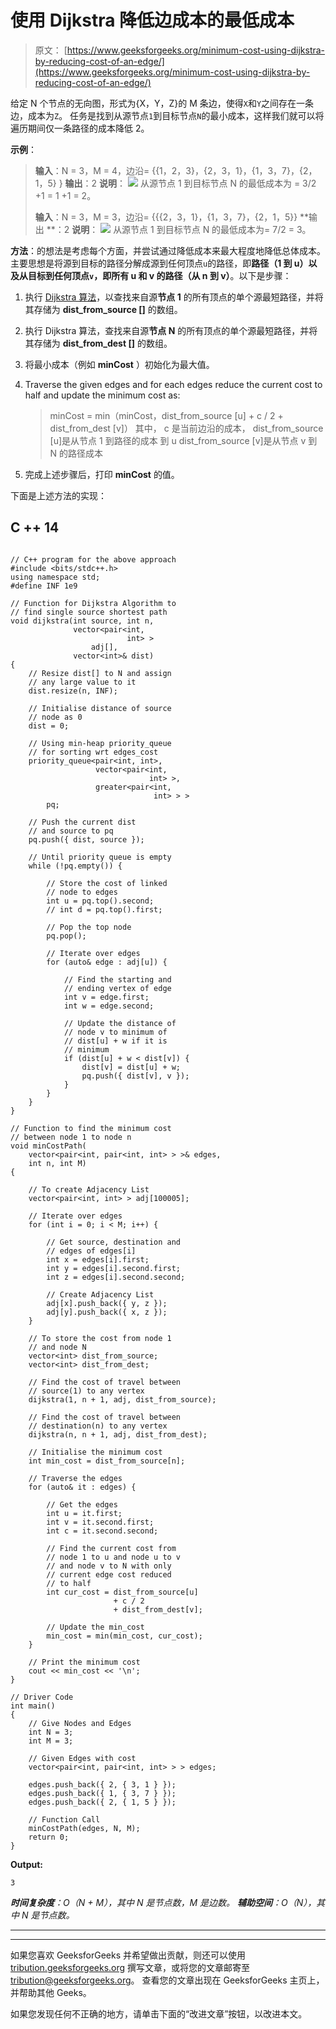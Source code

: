 # 使用 Dijkstra 降低边成本的最低成本

> 原文： [https://www.geeksforgeeks.org/minimum-cost-using-dijkstra-by-reducing-cost-of-an-edge/](https://www.geeksforgeeks.org/minimum-cost-using-dijkstra-by-reducing-cost-of-an-edge/)

给定 N 个节点的无向​​图，形式为{X，Y，Z}的 M 条边，使得`X`和`Y`之间存在一条边，成本为`Z`。 任务是找到从源节点`1`到目标节点`N`的最小成本，这样我们就可以将遍历期间仅一条路径的成本降低 2。

**示例**：

> **输入**：N = 3，M = 4，边沿= {{1，2，3}，{2，3，1}，{1，3，7}，{2，1，5} }
> **输出**：2
> **说明**：
> ![](img/20bbde33dd0a1efb472c43f8df4edd30.png) 
> 从源节点 1 到目标节点 N 的最低成本为 = 3/2 +1 = 1 +1 = 2。
> 
> **输入**：N = 3，M = 3，边沿= {{{2，3，1}，{1，3，7}，{2，1，5}}
> **输出 **：2
> **说明**：
> ![](img/352ace28dcfa1a7874ba9976f663aab7.png) 
> 从源节点 1 到目标节点 N 的最低成本为= 7/2 = 3。

**方法**：的想法是考虑每个方面，并尝试通过降低成本来最大程度地降低总体成本。 主要思想是将源到目标的路径分解成源到任何顶点`u`的路径，即**路径（1 到 u）**以及从目标到任何顶点`v`，即所有 u 和 v 的**路径（从 n 到 v）**。以下是步骤：

1.  执行 [Dijkstra 算法](https://www.geeksforgeeks.org/dijkstras-shortest-path-algorithm-greedy-algo-7/)，以查找来自源**节点 1** 的所有顶点的单个源最短路径，并将其存储为 **dist_from_source []** 的数组。
2.  执行 Dijkstra 算法，查找来自源**节点 N** 的所有顶点的单个源最短路径，并将其存储为 **dist_from_dest []** 的数组。
3.  将最小成本（例如 **minCost** ）初始化为最大值。
4.  Traverse the given edges and for each edges reduce the current cost to half and update the minimum cost as:

    > minCost = min（minCost，dist_from_source [u] + c / 2 + dist_from_dest [v]）
    > 其中，
    > c 是当前边沿的成本，
    > dist_from_source [u]是从节点 1 到路径的成本 到 u
    > dist_from_source [v]是从节点 v 到 N 的路径成本

5.  完成上述步骤后，打印 **minCost** 的值。

下面是上述方法的实现：

## C ++ 14

```

// C++ program for the above approach 
#include <bits/stdc++.h> 
using namespace std; 
#define INF 1e9 

// Function for Dijkstra Algorithm to 
// find single source shortest path 
void dijkstra(int source, int n, 
              vector<pair<int, 
                          int> > 
                  adj[], 
              vector<int>& dist) 
{ 
    // Resize dist[] to N and assign 
    // any large value to it 
    dist.resize(n, INF); 

    // Initialise distance of source 
    // node as 0 
    dist = 0; 

    // Using min-heap priority_queue 
    // for sorting wrt edges_cost 
    priority_queue<pair<int, int>, 
                   vector<pair<int, 
                               int> >, 
                   greater<pair<int, 
                                int> > > 
        pq; 

    // Push the current dist 
    // and source to pq 
    pq.push({ dist, source }); 

    // Until priority queue is empty 
    while (!pq.empty()) { 

        // Store the cost of linked 
        // node to edges 
        int u = pq.top().second; 
        // int d = pq.top().first; 

        // Pop the top node 
        pq.pop(); 

        // Iterate over edges 
        for (auto& edge : adj[u]) { 

            // Find the starting and 
            // ending vertex of edge 
            int v = edge.first; 
            int w = edge.second; 

            // Update the distance of 
            // node v to minimum of 
            // dist[u] + w if it is 
            // minimum 
            if (dist[u] + w < dist[v]) { 
                dist[v] = dist[u] + w; 
                pq.push({ dist[v], v }); 
            } 
        } 
    } 
} 

// Function to find the minimum cost 
// between node 1 to node n 
void minCostPath( 
    vector<pair<int, pair<int, int> > >& edges, 
    int n, int M) 
{ 

    // To create Adjacency List 
    vector<pair<int, int> > adj[100005]; 

    // Iterate over edges 
    for (int i = 0; i < M; i++) { 

        // Get source, destination and 
        // edges of edges[i] 
        int x = edges[i].first; 
        int y = edges[i].second.first; 
        int z = edges[i].second.second; 

        // Create Adjacency List 
        adj[x].push_back({ y, z }); 
        adj[y].push_back({ x, z }); 
    } 

    // To store the cost from node 1 
    // and node N 
    vector<int> dist_from_source; 
    vector<int> dist_from_dest; 

    // Find the cost of travel between 
    // source(1) to any vertex 
    dijkstra(1, n + 1, adj, dist_from_source); 

    // Find the cost of travel between 
    // destination(n) to any vertex 
    dijkstra(n, n + 1, adj, dist_from_dest); 

    // Initialise the minimum cost 
    int min_cost = dist_from_source[n]; 

    // Traverse the edges 
    for (auto& it : edges) { 

        // Get the edges 
        int u = it.first; 
        int v = it.second.first; 
        int c = it.second.second; 

        // Find the current cost from 
        // node 1 to u and node u to v 
        // and node v to N with only 
        // current edge cost reduced 
        // to half 
        int cur_cost = dist_from_source[u] 
                       + c / 2 
                       + dist_from_dest[v]; 

        // Update the min_cost 
        min_cost = min(min_cost, cur_cost); 
    } 

    // Print the minimum cost 
    cout << min_cost << '\n'; 
} 

// Driver Code 
int main() 
{ 
    // Give Nodes and Edges 
    int N = 3; 
    int M = 3; 

    // Given Edges with cost 
    vector<pair<int, pair<int, int> > > edges; 

    edges.push_back({ 2, { 3, 1 } }); 
    edges.push_back({ 1, { 3, 7 } }); 
    edges.push_back({ 2, { 1, 5 } }); 

    // Function Call 
    minCostPath(edges, N, M); 
    return 0; 
} 

```

**Output:**

```
3

```

***时间复杂度**：O（N + M），其中 N 是节点数，M 是边数。
**辅助空间**：O（N），其中 N 是节点数。*



* * *

* * *

如果您喜欢 GeeksforGeeks 并希望做出贡献，则还可以使用 [tribution.geeksforgeeks.org](https://contribute.geeksforgeeks.org/) 撰写文章，或将您的文章邮寄至 tribution@geeksforgeeks.org。 查看您的文章出现在 GeeksforGeeks 主页上，并帮助其他 Geeks。

如果您发现任何不正确的地方，请单击下面的“改进文章”按钮，以改进本文。